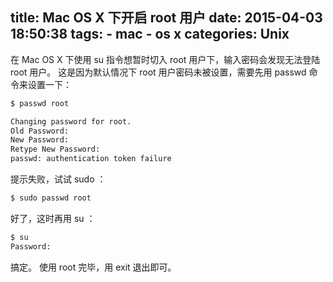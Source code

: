 title: Mac OS X 下开启 root 用户
date: 2015-04-03 18:50:38
tags:
    - mac
    - os x
categories: Unix
---
在 Mac OS X 下使用 su 指令想暂时切入 root 用户下，输入密码会发现无法登陆 root 用户。
这是因为默认情况下 root 用户密码未被设置，需要先用 passwd 命令来设置一下：

``` bash
$ passwd root

Changing password for root.
Old Password:
New Password:
Retype New Password:
passwd: authentication token failure
```

提示失败，试试 sudo ：

<!--more-->

``` bash
$ sudo passwd root
```

好了，这时再用 su ：

``` bash
$ su
Password:
```

搞定。
使用 root 完毕，用 exit 退出即可。
